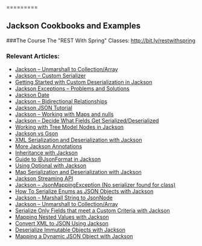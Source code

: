 =========

## Jackson Cookbooks and Examples

###The Course
The "REST With Spring" Classes: http://bit.ly/restwithspring

### Relevant Articles: 
- [Jackson – Unmarshall to Collection/Array](http://www.baeldung.com/jackson-collection-array)
- [Jackson – Custom Serializer](http://www.baeldung.com/jackson-custom-serialization)
- [Getting Started with Custom Deserialization in Jackson](http://www.baeldung.com/jackson-deserialization)
- [Jackson Exceptions – Problems and Solutions](http://www.baeldung.com/jackson-exception)
- [Jackson Date](http://www.baeldung.com/jackson-serialize-dates)
- [Jackson – Bidirectional Relationships](http://www.baeldung.com/jackson-bidirectional-relationships-and-infinite-recursion)
- [Jackson JSON Tutorial](http://www.baeldung.com/jackson)
- [Jackson – Working with Maps and nulls](http://www.baeldung.com/jackson-map-null-values-or-null-key)
- [Jackson – Decide What Fields Get Serialized/Deserialized](http://www.baeldung.com/jackson-field-serializable-deserializable-or-not)
- [Working with Tree Model Nodes in Jackson](http://www.baeldung.com/jackson-json-node-tree-model)
- [Jackson vs Gson](http://www.baeldung.com/jackson-vs-gson)
- [XML Serialization and Deserialization with Jackson](http://www.baeldung.com/jackson-xml-serialization-and-deserialization)
- [More Jackson Annotations](http://www.baeldung.com/jackson-advanced-annotations)
- [Inheritance with Jackson](http://www.baeldung.com/jackson-inheritance)
- [Guide to @JsonFormat in Jackson](http://www.baeldung.com/jackson-jsonformat)
- [Using Optional with Jackson](http://www.baeldung.com/jackson-optional)
- [Map Serialization and Deserialization with Jackson](http://www.baeldung.com/jackson-map)
- [Jackson Streaming API](http://www.baeldung.com/jackson-streaming-api)
- [Jackson – JsonMappingException (No serializer found for class)](http://www.baeldung.com/jackson-jsonmappingexception)
- [How To Serialize Enums as JSON Objects with Jackson](http://www.baeldung.com/jackson-serialize-enums)
- [Jackson – Marshall String to JsonNode](http://www.baeldung.com/jackson-json-to-jsonnode)
- [Jackson – Unmarshall to Collection/Array](http://www.baeldung.com/jackson-collection-array)
- [Serialize Only Fields that meet a Custom Criteria with Jackson](http://www.baeldung.com/jackson-serialize-field-custom-criteria)
- [Mapping Nested Values with Jackson](http://www.baeldung.com/jackson-nested-values)
- [Convert XML to JSON Using Jackson](https://www.baeldung.com/jackson-convert-xml-json)
- [Deserialize Immutable Objects with Jackson](https://www.baeldung.com/jackson-deserialize-immutable-objects)
- [Mapping a Dynamic JSON Object with Jackson](https://www.baeldung.com/jackson-mapping-dynamic-object)

